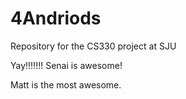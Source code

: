 4Andriods
=========

Repository for the CS330 project at SJU

Yay!!!!!!! Senai is awesome!

Matt is the most awesome.